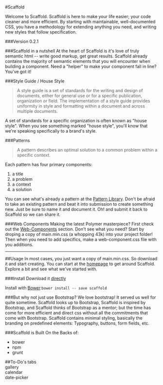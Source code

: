 #Scaffold

Welcome to Scaffold. Scaffold is here to make your life easier; your code cleaner and more efficient. By starting with maintainable, well-documented CSS, you have a methodology for extending anything you need, and writing new styles that follow specification.

###Version
0.2.1

###Scaffold in a nutshell
At the heart of Scaffold is it's love of truly semantic html -- write good markup, get great results. Scaffold already contains the majority of semantic elements that you will encounter when building a component. Need a "helper" to make your component fall in line? You've got it!

###Style Guide / House Style
>A style guide is a set of standards for the writing and design of documents, either for general use or for a specific publication, organization or field. The implementation of a style guide provides uniformity in style and formatting within a document and across multiple documents.

A set of standards for a specific organization is often known as "house style". When you see something marked "house style", you'll know that we're speaking specifically to a brand's style.

###Patterns
>A pattern describes an optimal solution to a common problem within a specific context.

Each pattern has four primary components:  
1. a title  
2. a problem  
3. a context  
4. a solution  

You can see what's already a pattern at the [Pattern Library]. Don't be afraid to take an existing pattern and beat it into submission to create something new. Just be sure to name it and document it. Oh! and submit it back to Scaffold so we can share it.

###Web Components
Making the latest Polymer masterpiece? First check out the [Web-Components] section. Don't see what you need? Start by droping a copy of main.min.css (a whopping 43k) into your project folder! Then when you need to add specifics, make a web-component.css file with you additions.
___

##Usage
In most cases, you just want a copy of main.min.css. So download it and start creating. You can start at the [homepage] to get around Scaffold. Explore a bit and see what we've started with. 

###Install
Download it [directly]  

Install with [Bower]:`bower install -- save scaffold`  

###But why not just use Bootstrap?
We love bootstrap! It served us well for quite sometime. Scaffold looks up to Bootstrap, Scaffold is inspired by Bootstrap, and Scaffold thinks of Bootstrap as a mentor; but the time has come for more efficient and direct css without all the commitments that come with Bootstrap. Scaffold contains minimal styling, basically the branding on predefined elements: Typography, buttons, form fields, etc.


###Scaffold is Built On the Backs of:
* bower
* npm
* grunt

##To-Do's
tabs  
gallery  
calendar  
date-picker  

[Pattern Library]:http://quattromani.github.io/scaffold/patterns/
[Web-Components]:http://quattromani.github.io/scaffold/web-components/
[homepage]:http://quattromani.github.io/scaffold/
[directly]:https://github.com/quattromani/scaffold/blob/master/css/main.min.css
[npm]:http://npmjs.org
[Bower]:http://bower.io

